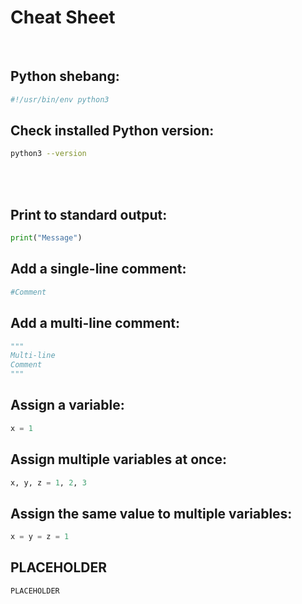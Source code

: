 # Cheat Sheet

<br>

## Python shebang:
```bash
#!/usr/bin/env python3
```

## Check installed Python version:
```bash
python3 --version
```

<br><br>

## Print to standard output:
```python
print("Message")
```

## Add a single-line comment:
```python
#Comment
```

## Add a multi-line comment:
```python
"""
Multi-line
Comment
"""
```

## Assign a variable:
```python
x = 1
```

## Assign multiple variables at once:
```python
x, y, z = 1, 2, 3
```

## Assign the same value to multiple variables:
```python
x = y = z = 1
```






## PLACEHOLDER
```python
PLACEHOLDER
```

